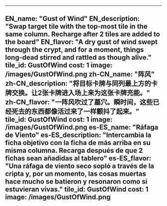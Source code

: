 ---

EN_name: "Gust of Wind"
EN_description: "Swap target tile with the top-most tile in the same column. Recharge after 2 tiles are added to the board"
EN_flavor: "A dry gust of wind swept through the crypt, and for a moment, things long-dead stirred and rattled as though alive."
tile_id: GustOfWind
cost: 1
image: /images/GustOfWind.png
zh-CN_name: "阵风"
zh-CN_description: "将目标卡牌与同列最上方的卡牌交换。让2张卡牌进入场上来为这张卡牌充能。"
zh-CN_flavor: "一阵风吹过了墓穴。瞬时间，这些已经死去的东西都像活过来了一样颤抖了起来。"
tile_id: GustOfWind
cost: 1
image: /images/GustOfWind.png
es-ES_name: "Ráfaga de Viento"
es-ES_description: "Intercambia la ficha objetivo con la ficha de más arriba en su misma columna. Recarga después de que 2 fichas sean añadidas al tablero"
es-ES_flavor: "Una ráfaga de viento seco sopló a través de la cripta y, por un momento, las cosas muertas hace mucho se batieron y resonaron como si estuvieran vivas."
tile_id: GustOfWind
cost: 1
image: /images/GustOfWind.png
---